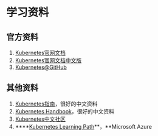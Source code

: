# 学习资料

## 官方资料

1. [Kubernetes官网文档](https://kubernetes.io/docs/home/)
2. [Kubernetes官网文档中文版](https://kubernetes.io/zh/docs/home/)
3. [Kubernetes@GitHub](https://github.com/kubernetes/kubernetes)

## 其他资料

1. [Kubernetes指南](https://feisky.gitbooks.io/kubernetes/)，很好的中文资料
2. [Kubernetes Handbook](https://jimmysong.io/kubernetes-handbook/)，很好的中文资料
3. [Kubernetes中文社区](https://www.kubernetes.org.cn/)
4. \*\*\*\*[Kubernetes Learning Path](https://azure.microsoft.com/en-us/resources/kubernetes-learning-path/)**，**Microsoft Azure




